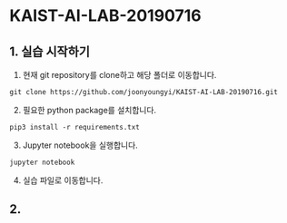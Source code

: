 # KAIST-AI-LAB-20190716

## 1. 실습 시작하기

1. 현재 git repository를 clone하고 해당 폴더로 이동합니다.
```
git clone https://github.com/joonyoungyi/KAIST-AI-LAB-20190716.git
```
2. 필요한 python package를 설치합니다.
```
pip3 install -r requirements.txt
```
3. Jupyter notebook을 실행합니다.
```
jupyter notebook
```
4. 실습 파일로 이동합니다.


## 2. 
